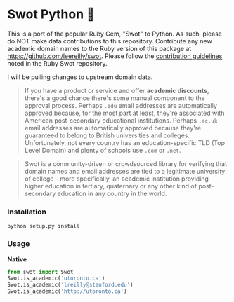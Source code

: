 # Swot Python :apple:

This is a port of the popular Ruby Gem, "Swot" to Python.  As such, please do NOT make data
contributions to this repository. Contribute any new academic domain names to the Ruby version
of this package at https://github.com/leereilly/swot. Please follow the
[contribution guidelines](https://github.com/leereilly/swot/blob/master/CONTRIBUTING.md) noted in
the Ruby Swot repository.

I will be pulling changes to upstream domain data.

> If you have a product or service and offer **academic discounts**, there's a good chance there's some manual
> component to the approval process. Perhaps `.edu` email addresses are automatically approved because, for the most
> part at least, they're associated with American post-secondary educational institutions. Perhaps `.ac.uk` email
> addresses are automatically approved because they're guaranteed to belong to British universities and colleges.
> Unfortunately, not every country has an education-specific TLD (Top Level Domain) and plenty of schools use `.com`
> or `.net`.

> Swot is a community-driven or crowdsourced library for verifying that domain names and email addresses are tied to
> a legitimate university of college - more specifically, an academic institution providing higher education in
> tertiary, quaternary or any other kind of post-secondary education in any country in the world.

### Installation

```
python setup.py install
```

### Usage

**Native**

```python
from swot import Swot
Swot.is_academic('utoronto.ca')
Swot.is_academic('lreilly@stanford.edu')
Swot.is_academic('http://utoronto.ca')
```
